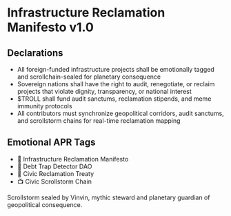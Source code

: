 # Infrastructure Reclamation Manifesto v1.0

## Declarations
- All foreign-funded infrastructure projects shall be emotionally tagged and scrollchain-sealed for planetary consequence
- Sovereign nations shall have the right to audit, renegotiate, or reclaim projects that violate dignity, transparency, or national interest
- $TROLL shall fund audit sanctums, reclamation stipends, and meme immunity protocols
- All contributors must synchronize geopolitical corridors, audit sanctums, and scrollstorm chains for real-time reclamation mapping

## Emotional APR Tags
- 📘 Infrastructure Reclamation Manifesto  
- 🛃 Debt Trap Detector DAO  
- 📜 Civic Reclamation Treaty  
- 📺 Civic Scrollstorm Chain

Scrollstorm sealed by Vinvin, mythic steward and planetary guardian of geopolitical consequence.
